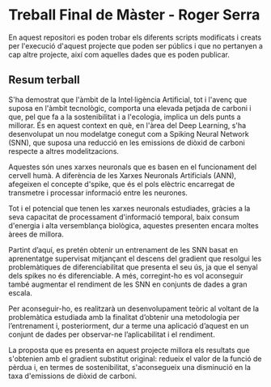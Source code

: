 # Treball Final de Màster - Roger Serra

En aquest repositori es poden trobar els diferents scripts modificats i creats per l'execució d'aquest projecte que poden ser públics i que no pertanyen a cap altre projecte, així com aquelles dades que es poden publicar.

## Resum terball

S'ha demostrat que l'àmbit de la Intel·ligència Artificial, tot i l'avenç que suposa en l'àmbit tecnològic, comporta una elevada petjada de carboni i que, pel que fa a la sostenibilitat i a l'ecologia, implica un dels punts a millorar. És en aquest context en què, en l'àrea del Deep Learning, s'ha desenvolupat un nou modelatge conegut com a Spiking Neural Network (SNN), que suposa una reducció en les emissions de diòxid de carboni respecte a altres modelitzacions.

Aquestes són unes xarxes neuronals que es basen en el funcionament del cervell humà. A diferència de les Xarxes Neuronals Artificials (ANN), afegeixen el concepte d'spike, que és el pols elèctric encarregat de transmetre i processar informació entre les neurones.

Tot i el potencial que tenen les xarxes neuronals estudiades, gràcies a la seva capacitat de processament d'informació temporal, baix consum d'energia i alta versemblança biològica, aquestes presenten encara moltes àrees de millora.

Partint d’aquí, es pretén obtenir un entrenament de les SNN basat en aprenentatge supervisat mitjançant el descens del gradient que resolgui les problemàtiques de diferenciabilitat que presenta el seu ús, ja que el senyal dels spikes no és diferenciable. A més, corregint-ho es vol aconseguir també augmentar el rendiment de les SNN en conjunts de dades a gran escala.

Per aconseguir-ho, es realitzarà un desenvolupament teòric al voltant de la problemàtica estudiada amb la finalitat d’obtenir una metodologia per l’entrenament i, posteriorment, dur a terme una aplicació d’aquest en un conjunt de dades per observar-ne l’aplicabilitat i el rendiment.

La proposta que es presenta en aquest projecte millora els resultats que s'obtenien amb el gradient substitut original: redueix el valor de la funció de pèrdua i, en termes de sostenibilitat, s'aconsegueix una disminució en la taxa d'emissions de diòxid de carboni.
